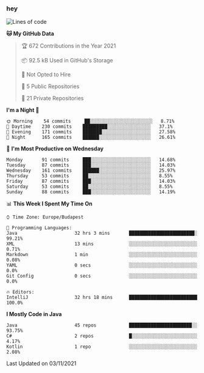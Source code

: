 ### hey

<!--START_SECTION:waka-->
![Lines of code](https://img.shields.io/badge/From%20Hello%20World%20I%27ve%20Written-466141%20lines%20of%20code-blue)

**🐱 My GitHub Data** 

> 🏆 672 Contributions in the Year 2021
 > 
> 📦 92.5 kB Used in GitHub's Storage 
 > 
> 🚫 Not Opted to Hire
 > 
> 📜 5 Public Repositories 
 > 
> 🔑 21 Private Repositories  
 > 
**I'm a Night 🦉** 

```text
🌞 Morning    54 commits     ██░░░░░░░░░░░░░░░░░░░░░░░   8.71% 
🌆 Daytime    230 commits    █████████░░░░░░░░░░░░░░░░   37.1% 
🌃 Evening    171 commits    ███████░░░░░░░░░░░░░░░░░░   27.58% 
🌙 Night      165 commits    ██████░░░░░░░░░░░░░░░░░░░   26.61%

```
📅 **I'm Most Productive on Wednesday** 

```text
Monday       91 commits     ███░░░░░░░░░░░░░░░░░░░░░░   14.68% 
Tuesday      87 commits     ███░░░░░░░░░░░░░░░░░░░░░░   14.03% 
Wednesday    161 commits    ██████░░░░░░░░░░░░░░░░░░░   25.97% 
Thursday     53 commits     ██░░░░░░░░░░░░░░░░░░░░░░░   8.55% 
Friday       87 commits     ███░░░░░░░░░░░░░░░░░░░░░░   14.03% 
Saturday     53 commits     ██░░░░░░░░░░░░░░░░░░░░░░░   8.55% 
Sunday       88 commits     ███░░░░░░░░░░░░░░░░░░░░░░   14.19%

```


📊 **This Week I Spent My Time On** 

```text
⌚︎ Time Zone: Europe/Budapest

💬 Programming Languages: 
Java                     32 hrs 3 mins       ████████████████████████░   99.21% 
XML                      13 mins             ░░░░░░░░░░░░░░░░░░░░░░░░░   0.71% 
Markdown                 1 min               ░░░░░░░░░░░░░░░░░░░░░░░░░   0.08% 
YAML                     0 secs              ░░░░░░░░░░░░░░░░░░░░░░░░░   0.0% 
Git Config               0 secs              ░░░░░░░░░░░░░░░░░░░░░░░░░   0.0%

🔥 Editors: 
IntelliJ                 32 hrs 18 mins      █████████████████████████   100.0%

```

**I Mostly Code in Java** 

```text
Java                     45 repos            ███████████████████████░░   93.75% 
C#                       2 repos             █░░░░░░░░░░░░░░░░░░░░░░░░   4.17% 
Kotlin                   1 repo              ░░░░░░░░░░░░░░░░░░░░░░░░░   2.08%

```



 Last Updated on 03/11/2021
<!--END_SECTION:waka-->
